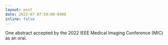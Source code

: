 ```yaml
---
layout: post
date: 2022-07 07:59:00-0400
inline: false
---
```


One abstract accepted by the 2022 IEEE Medical Imaging Conference (MIC) as an oral.
